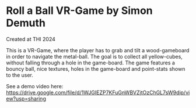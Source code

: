 # Roll a Ball VR-Game by Simon Demuth
Created at THI 2024

This is a VR-Game, where the player has to grab and tilt a wood-gameboard in order to navigate the metal-ball. The goal is to collect all yellow-cubes, without falling through a hole in the game-board.
The game features a bouncy ball, nice textures, holes in the game-board and point-stats shown to the user.

See a demo video here:
https://drive.google.com/file/d/1WJGIEZP7KFuGnWBVZjtOzChGL7sW9dip/view?usp=sharing

